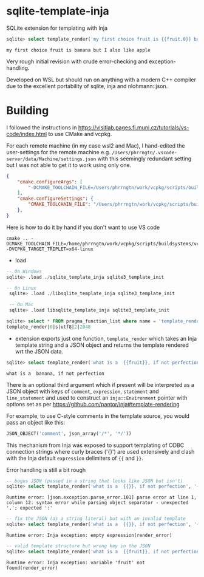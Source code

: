 # sqlite-template-inja
SQLite extension for templating with Inja

```sql
sqlite> select template_render('my first choice fruit is {{fruit.0}} but I also like {{fruit.1}}', JSON_OBJECT("fruit", JSON_ARRAY("banana", "apple", "mango")));
```
```
my first choice fruit is banana but I also like apple
```
Very rough initial revision with crude error-checking and
exception-handling.

Developed on WSL but should run on anything with a modern C++
compiler due to the excellent portability of sqlite, inja and nlohmann::json.

Building
========
I followed the instructions in https://visitlab.pages.fi.muni.cz/tutorials/vs-code/index.html to use CMake and vcpkg.

For each remote machine (in my case wsl2 and Mac), I hand-edited the user-settings
for the remote machine e.g. `/Users/phrrngtn/.vscode-server/data/Machine/settings.json`
with this seemingly redundant setting but I was not able to get it to work using only
one.
```json
{
    "cmake.configureArgs": [
        "-DCMAKE_TOOLCHAIN_FILE=/Users/phrrngtn/work/vcpkg/scripts/buildsystems/vcpkg.cmake"
    ],
    "cmake.configureSettings": {
        "CMAKE_TOOLCHAIN_FILE": "/Users/phrrngtn/work/vcpkg/scripts/buildsystems/vcpkg.cmake"
    },
}
```

Here is how to do it by hand if you don't want to use VS code
```
cmake .. -DCMAKE_TOOLCHAIN_FILE=/home/phrrngtn/work/vcpkg/scripts/buildsystems/vcpkg.cmake -DVCPKG_TARGET_TRIPLET=x64-linux
```

* load
```sql
-- On Windows
sqlite> .load ./sqlite_template_inja sqlite3_template_init

-- On Linux
 sqlite> .load ./libsqlite_template_inja sqlite3_template_init

 -- On Mac
 sqlite> .load libsqlite_template_inja sqlite3_template_init

sqlite> select * FROM pragma_function_list where name = 'template_render';
template_render|0|s|utf8|2|2048
```
* extension exports just one function, `template_render` which takes an Inja template string and a JSON object and returns the
template rendered wrt the JSON data.
```sql
sqlite> select template_render('what is a  {{fruit}}, if not perfection', json_object('fruit', 'banana'));
```
```
what is a  banana, if not perfection
```

There is an optional third argument which if present will be interpreted as a JSON object with keys of `comment`, `expression`, `statement` and `line_statement` and used to construct an `inja::Environment` pointer with options set as per https://github.com/pantor/inja#template-rendering

For example, to use C-style comments in the template source, you would pass an object like this:
```sql
JSON_OBJECT('comment', json_array('/*', '*/'))
```

This mechanism from Inja was exposed to support templating of ODBC connection strings where curly braces ('{}') are 
used extensively and clash with the Inja default `expression` delimiters of `{{` and `}}`.

Error handling is still a bit rough
```sql
-- bogus JSON (passed in a string that looks like JSON but isn't)
sqlite> select template_render('what is a  {{}}, if not perfection', '{"fruitdsf", "banana"}');
```
```
Runtime error: [json.exception.parse_error.101] parse error at line 1, column 12: syntax error while parsing object separator - unexpected ','; expected ':'
```
```sql
-- fix the JSON (as a string literal) but with an invalid template
sqlite> select template_render('what is a  {{}}, if not perfection', '{"fruitdsf": "banana"}');
```
```
Runtime error: Inja exception: empty expression(render_error)
```
```sql
-- valid template structure but wrong key in the JSON
sqlite> select template_render('what is a  {{fruit}}, if not perfection', JSON_OBJECT("fruitdsf", "banana"));
```
```
Runtime error: Inja exception: variable 'fruit' not found(render_error)
```